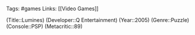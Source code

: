 Tags: #games
Links: [[Video Games]]

(Title::Lumines)
(Developer::Q Entertainment)
(Year::2005)
(Genre::Puzzle)
(Console::PSP)
(Metacritic::89)







